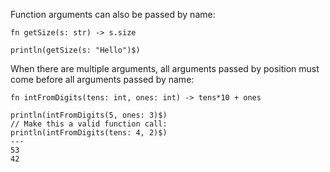 Function arguments can also be passed by name:

```
fn getSize(s: str) -> s.size

println(getSize(s: "Hello")$)
```

When there are multiple arguments, all arguments passed by position must
come before all arguments passed by name:

```
fn intFromDigits(tens: int, ones: int) -> tens*10 + ones

println(intFromDigits(5, ones: 3)$)
// Make this a valid function call:
println(intFromDigits(tens: 4, 2)$)
---
53
42
```
